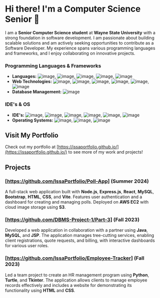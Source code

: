 # Hi there! I'm a Computer Science Senior 👋

I am a **Senior Computer Science student** at **Wayne State University** with a strong foundation in software development. I am passionate about building scalable solutions and am actively seeking opportunities to contribute as a Software Developer. My experience spans various programming languages and frameworks, and I enjoy collaborating on innovative projects.

### Programming Languages & Frameworks
- **Languages:** ![image](https://github.com/user-attachments/assets/d163f9cd-58be-41c4-b34c-f558ddd62992), ![image](https://github.com/user-attachments/assets/2422b4bd-d4a9-4c56-b92f-ebcda4a9da8b), ![image](https://github.com/user-attachments/assets/4692f59b-4186-4bcc-8a6f-0ac5c181b844), ![image](https://github.com/user-attachments/assets/84a56a0f-db43-4734-9447-d3f8dc76cf59), ![image](https://github.com/user-attachments/assets/29bccfb8-f0ad-4c30-8bb5-4670417c27f3)
- **Web Technologies:** ![image](https://github.com/user-attachments/assets/6e298473-375e-4f9f-97d6-48056a1cfad8), ![image](https://github.com/user-attachments/assets/299db6d9-125f-46f2-9217-6454c5be9eef), ![image](https://github.com/user-attachments/assets/44cc6645-ec79-4b87-8602-dd33101cbb4d), ![image](https://github.com/user-attachments/assets/db6177ab-35d9-4798-8998-731588eb0789), ![image](https://github.com/user-attachments/assets/d4cd2af4-a5cb-4552-941f-77cdd24f4707), ![image](https://github.com/user-attachments/assets/dfe862ce-e44b-4035-aafa-5693f811ea05)
- **Database Management:** ![image](https://github.com/user-attachments/assets/bc0407b9-1336-4926-ac77-b7f42649c2ac)


### IDE's & OS
- **IDE's:** ![image](https://github.com/user-attachments/assets/293ec9d8-580b-47dd-a04d-c2e2b95d1287), ![image](https://github.com/user-attachments/assets/bf824459-6f46-4b57-b5d9-9c59d1e9671c), ![image](https://github.com/user-attachments/assets/6ff1d556-4274-4b6b-9409-c6330a629456), ![image](https://github.com/user-attachments/assets/d6833570-0960-473d-b9ce-cd0848640dcc), ![image](https://github.com/user-attachments/assets/5870a9f3-332d-404b-bbad-6da4f0bba575), ![image](https://github.com/user-attachments/assets/70669454-dc3a-4345-8833-c8e0cba5980e)
- **Operating Systems:** ![image](https://github.com/user-attachments/assets/1e789b72-6475-40fe-8f77-006acf789668), ![image](https://github.com/user-attachments/assets/a87f6719-1b20-4a08-8ae3-b591080be5cb), ![image](https://github.com/user-attachments/assets/7f303159-665b-4ff9-972b-6bdf6ea2e667)

## Visit My Portfolio
Check out my portfolio at [https://issaportfolio.github.io/](https://issaportfolio.github.io/) to see more of my work and projects!

## Projects
### [https://github.com/IssaPortfolio/Poll-App] (Summer 2024)
A full-stack web application built with **Node.js**, **Express.js**, **React**, **MySQL**, **Bootstrap**, **HTML**, **CSS**, and **Vite**. Features user authentication and a dashboard for creating and managing polls. Deployed on **AWS EC2** with cloud image storage using **S3**.

### [https://github.com/DBMS-Project-1/Part-3] (Fall 2023)
Developed a web application in collaboration with a partner using **Java**, **MySQL**, and **JSP**. The application manages tree-cutting services, enabling client registrations, quote requests, and billing, with interactive dashboards for various user roles.

### [https://github.com/IssaPortfolio/Employee-Tracker] (Fall 2023)
Led a team project to create an HR management program using **Python**, **Turtle**, and **Tkinter**. The application allows clients to manage employee records effectively and includes a website for demonstrating its functionality using **HTML** and **CSS**.

<!--
**IssaPortfolio/IssaPortfolio** is a ✨ _special_ ✨ repository because its `README.md` (this file) appears on your GitHub profile.

Here are some ideas to get you started:

- 🔭 I’m currently working on ...
- 🌱 I’m currently learning ...
- 👯 I’m looking to collaborate on ...
- 🤔 I’m looking for help with ...
- 💬 Ask me about ...
- 📫 How to reach me: ...
- 😄 Pronouns: ...
- ⚡ Fun fact: ...
-->
